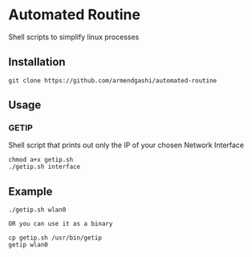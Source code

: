 # Automated Routine

Shell scripts to simplify linux processes

## Installation

```
git clone https://github.com/armendgashi/automated-routine
```

## Usage

### GETIP

Shell script that prints out only the IP of your chosen Network Interface

```
chmod a+x getip.sh
./getip.sh interface
```

## Example

```
./getip.sh wlan0

OR you can use it as a binary

cp getip.sh /usr/bin/getip
getip wlan0
```
